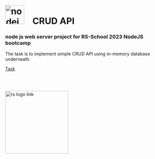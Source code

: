 # [<img width="60" alt="nodejs logo link" src="https://upload.wikimedia.org/wikipedia/commons/thumb/d/d9/Node.js_logo.svg/1180px-Node.js_logo.svg.png?20170401104355">](https://nodejs.org/en)&nbsp;&nbsp;&nbsp;&nbsp;CRUD API
### node js web server project for RS-School 2023 NodeJS bootcamp

The task is to implement simple CRUD API using in-memory database underneath.

[Task](https://github.com/AlreadyBored/nodejs-assignments/blob/main/assignments/crud-api/assignment.md)


<br/>
<br/>

[<img width="200" alt="rs logo link" src="https://www.rs.school/images/rs_school.svg">](https://www.rs.school/)


